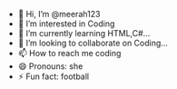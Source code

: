 - 👋 Hi, I’m @meerah123
- 👀 I’m interested in Coding
- 🌱 I’m currently learning HTML,C#...
- 💞️ I’m looking to collaborate on Coding...
- 📫 How to reach me coding
- 😄 Pronouns: she
- ⚡ Fun fact: football

<!---
meerah123/meerah123 is a ✨ special ✨ repository because its `README.md` (this file) appears on your GitHub profile.
You can click the Preview link to take a look at your changes.
--->
